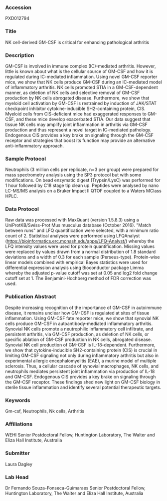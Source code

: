 ### Accession
PXD012794

### Title
NK cell-derived GM-CSF is critical for enhancing pathological arthritis

### Description
GM-CSF is involved in immune complex (IC)-mediated arthritis. However, little is known about what is the cellular source of GM-CSF and how it is regulated during IC-mediated inflammation. Using novel GM-CSF reporter mice, we show that NK cells produce GM-CSF during an IC-mediated model of inflammatory arthritis. NK cells promoted STIA in a GM-CSF-dependent manner, as deletion of NK cells and selective removal of GM-CSF production by NK cells abrogated disease. Furthermore, we show that myeloid cell activation by GM-CSF is restrained by induction of JAK/STAT checkpoint inhibitor cytokine-inducible SH2-containing protein, CIS. Myeloid cells from CIS-deficient mice had exaggerated responses to GM-CSF, and these mice develop exacerbated STIA. Our data suggest that tissue NK cells may amplify joint inflammation in arthritis via GM-CSF production and thus represent a novel target in IC-mediated pathology. Endogenous CIS provides a key brake on signaling through the GM-CSF receptor and strategies that boost its function may provide an alternative anti-inflammatory approach.

### Sample Protocol
Neutrophils (3 million cells per replicate, n=3 per group) were prepared for mass spectrometry analysis using the SP3 protocol but with some modifications. On bead enzymatic digest (Trypsin/LysC) was performed for 1 hour followed by C18 stage tip clean up. Peptides were analysed by nano LC-MS/MS analysis on a Bruker Impact II QTOF coupled to a Waters MClass HPLC.

### Data Protocol
Raw data was processed with MaxQuant (version 1.5.8.3) using a UniProtKB/Swiss-Prot Mus musculus database (October 2016). "Match between runs" and LFQ quantification were selected, with a minimum ratio count of 2.  Statistical analyses were performed using LFQAnalyst (https://bioinformatics.erc.monash.edu/apps/LFQ-Analyst/) whereby the LFQ intensity values were used for protein quantification. Missing values were replaced by values drawn from a normal distribution of 1.8 standard deviations and a width of 0.3 for each sample (Perseus-type). Protein-wise linear models combined with empirical Bayes statistics were used for differential expression analysis using Bioconductor package Limma whereby the adjusted p-value cutoff was set at 0.05 and log2 fold change cutoff set at 1. The Benjamini-Hochberg method of FDR correction was used.

### Publication Abstract
Despite increasing recognition of the importance of GM-CSF in autoimmune disease, it remains unclear how GM-CSF is regulated at sites of tissue inflammation. Using GM-CSF fate reporter mice, we show that synovial NK cells produce GM-CSF in autoantibody-mediated inflammatory arthritis. Synovial NK cells promote a neutrophilic inflammatory cell infiltrate, and persistent arthritis, via GM-CSF production, as deletion of NK cells, or specific ablation of GM-CSF production in NK cells, abrogated disease. Synovial NK cell production of GM-CSF is IL-18-dependent. Furthermore, we show that cytokine-inducible SH2-containing protein (CIS) is crucial in limiting GM-CSF signaling not only during inflammatory arthritis but also in experimental allergic encephalomyelitis (EAE), a murine model of multiple sclerosis. Thus, a cellular cascade of synovial macrophages, NK cells, and neutrophils mediates persistent joint inflammation via production of IL-18 and GM-CSF. Endogenous CIS provides a key brake on signaling through the GM-CSF receptor. These findings shed new light on GM-CSF biology in sterile tissue inflammation and identify several potential therapeutic targets.

### Keywords
Gm-csf, Neutrophils, Nk cells, Arthritis

### Affiliations
WEHI
Senior Postdoctoral Fellow, Huntington Laboratory, The Walter and Eliza Hall Institute, Australia

### Submitter
Laura Dagley

### Lab Head
Dr Fernando Souza-Fonseca-Guimaraes
Senior Postdoctoral Fellow, Huntington Laboratory, The Walter and Eliza Hall Institute, Australia


